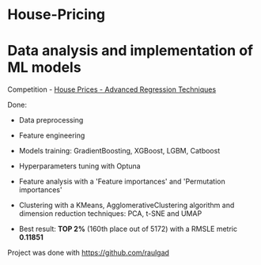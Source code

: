 # House-Pricing

# Data analysis and implementation of ML models
Competition - [House Prices - Advanced Regression Techniques](https://www.kaggle.com/c/house-prices-advanced-regression-techniques/overview)

Done:
- Data preprocessing

<!-- <img src="static/target_distr.png"/> -->

- Feature engineering
- Models training: GradientBoosting, XGBoost, LGBM, Catboost
- Hyperparameters tuning with Optuna

- Feature analysis with a 'Feature importances' and 'Permutation importances'

<!-- <img src="static/corrmat.png"/> -->

- Clustering with a KMeans, AgglomerativeClustering algorithm and dimension reduction techniques: PCA, t-SNE and UMAP

<!-- <img src="static/cluster.png"/> -->

- Best result: __TOP 2%__ (160th place out of 5172) with a RMSLE metric __0.11851__

<!-- <img src="static/leaderboard.jpg"/> -->

Project was done with https://github.com/raulgad
